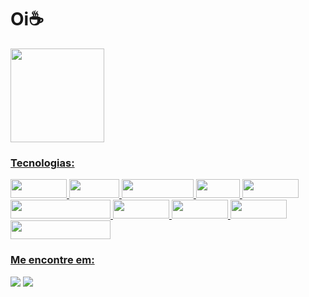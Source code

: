 <html>
<div>          
     <h1>Oi☕</h1>
</div>
   
<img height="150em"  align="center" src="https://github-readme-stats.vercel.app/api/top-langs/?username=Tak3sh1&layout=compact&langs_count=7&theme=react" />
<a href="https://github.com/Tak3sh1">
   
<h3>Tecnologias: </h3>
<img src="https://img.shields.io/badge/HTML5-E34F26?style=for-the-badge&logo=html5&logoColor=white" width="90" height="30"/>
<img src="https://img.shields.io/badge/CSS3-1572B6?style=for-the-badge&logo=css3&logoColor=white" width="80" height="30"/>
<img src="https://img.shields.io/badge/JavaScript-323330?style=for-the-badge&logo=javascript&logoColor=F7DF1E" width="115" height="30"/>
<img src="https://img.shields.io/badge/C%23-239120?style=for-the-badge&logo=csharp&logoColor=white" width="70" height="30"/>
<img src="https://img.shields.io/badge/VSCode-0078D4?style=for-the-badge&logo=visual%20studio%20code&logoColor=white)" width="90" height="30"/>
<img src="https://img.shields.io/badge/Microsoft%20SQL%20Server-CC2927?style=for-the-badge&logo=microsoft%20sql%20server&logoColor=white" width="160" height="30"/>
<img src="https://img.shields.io/badge/Unity-100000?style=for-the-badge&logo=unity&logoColor=white" width="90" height="30"/>
<img src="https://img.shields.io/badge/Figma-F24E1E?style=for-the-badge&logo=figma&logoColor=white" width="90" height="30"/>
<img src="https://img.shields.io/badge/Canva-%2300C4CC.svg?&style=for-the-badge&logo=Canva&logoColor=white" width="90" height="30"/>
<img src="https://img.shields.io/badge/Adobe%20Photoshop-31A8FF?style=for-the-badge&logo=Adobe%20Photoshop&logoColor=black" width="160" height="30"/>

</div>
          
<h3> Me encontre em: </h3>
<div>
          <a href="https://www.linkedin.com/in/twkeshi" target="_blank"><img src="https://img.shields.io/badge/-LinkedIn-%230077B5?style=for-the-badge&logo=linkedin&logoColor=white" target="_blank"></a> 
              <a href="https://instagram.com/takeshi.designer?igshid=NTc4MTIwNjQ2YQ==" target=_blank"> <img src= "https://img.shields.io/badge/Instagram-E4405F?style=for-the-badge&logo=instagram&logoColor=white" target="_blank"></a>
</div>
</html>
